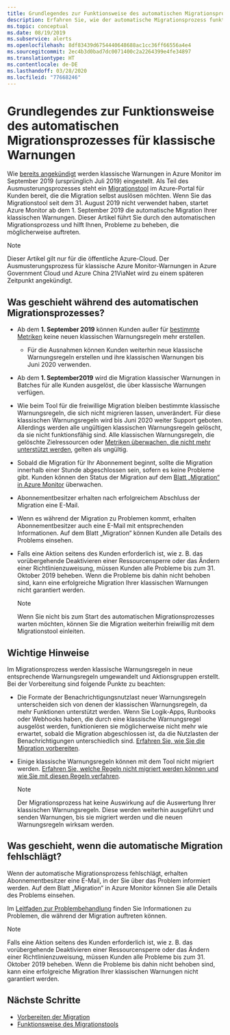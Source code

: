 ```yaml
---
title: Grundlegendes zur Funktionsweise des automatischen Migrationsprozesses für klassische Azure Monitor-Warnungen
description: Erfahren Sie, wie der automatische Migrationsprozess funktioniert.
ms.topic: conceptual
ms.date: 08/19/2019
ms.subservice: alerts
ms.openlocfilehash: 8df83439d6754440648688ac1cc36ff66556a4e4
ms.sourcegitcommit: 2ec4b3d0bad7dc0071400c2a2264399e4fe34897
ms.translationtype: HT
ms.contentlocale: de-DE
ms.lasthandoff: 03/28/2020
ms.locfileid: "77668246"
---
```

# <a name="understand-the-automatic-migration-process-for-your-classic-alert-rules"></a>Grundlegendes zur Funktionsweise des automatischen Migrationsprozesses für klassische Warnungen

Wie [bereits angekündigt](monitoring-classic-retirement.md) werden klassische Warnungen in Azure Monitor im September 2019 (ursprünglich Juli 2019) eingestellt. Als Teil des Ausmusterungsprozesses steht ein [Migrationstool](alerts-using-migration-tool.md) im Azure-Portal für Kunden bereit, die die Migration selbst auslösen möchten. Wenn Sie das Migrationstool seit dem 31. August 2019 nicht verwendet haben, startet Azure Monitor ab dem 1. September 2019 die automatische Migration Ihrer klassischen Warnungen.
Dieser Artikel führt Sie durch den automatischen Migrationsprozess und hilft Ihnen, Probleme zu beheben, die möglicherweise auftreten.

  > [!NOTE]
  > Dieser Artikel gilt nur für die öffentliche Azure-Cloud. Der Ausmusterungsprozess für klassische Azure Monitor-Warnungen in Azure Government Cloud und Azure China 21ViaNet wird zu einem späteren Zeitpunkt angekündigt.

## <a name="what-will-happen-during-the-automatic-migration-process"></a>Was geschieht während des automatischen Migrationsprozesses?

- Ab dem **1. September 2019** können Kunden außer für [bestimmte Metriken](alerts-understand-migration.md#classic-alert-rules-that-will-not-be-migrated) keine neuen klassischen Warnungsregeln mehr erstellen.
  - Für die Ausnahmen können Kunden weiterhin neue klassische Warnungsregeln erstellen und ihre klassischen Warnungen bis Juni 2020 verwenden.
- Ab dem **1. September2019** wird die Migration klassischer Warnungen in Batches für alle Kunden ausgelöst, die über klassische Warnungen verfügen.
- Wie beim Tool für die freiwillige Migration bleiben bestimmte klassische Warnungsregeln, die sich nicht migrieren lassen, unverändert. Für diese klassischen Warnungsregeln wird bis Juni 2020 weiter Support geboten. Allerdings werden alle ungültigen klassischen Warnungsregeln gelöscht, da sie nicht funktionsfähig sind.
Alle klassischen Warnungsregeln, die gelöschte Zielressourcen oder [Metriken überwachen, die nicht mehr unterstützt werden](alerts-understand-migration.md#classic-alert-rules-on-deprecated-metrics), gelten als ungültig.
- Sobald die Migration für Ihr Abonnement beginnt, sollte die Migration innerhalb einer Stunde abgeschlossen sein, sofern es keine Probleme gibt. Kunden können den Status der Migration auf dem [Blatt „Migration“ in Azure Monitor](https://portal.azure.com/#blade/Microsoft_Azure_Monitoring/MigrationBladeViewModel) überwachen.
- Abonnementbesitzer erhalten nach erfolgreichem Abschluss der Migration eine E-Mail.
- Wenn es während der Migration zu Problemen kommt, erhalten Abonnementbesitzer auch eine E-Mail mit entsprechenden Informationen. Auf dem Blatt „Migration“ können Kunden alle Details des Problems einsehen.
- Falls eine Aktion seitens des Kunden erforderlich ist, wie z. B. das vorübergehende Deaktivieren einer Ressourcensperre oder das Ändern einer Richtlinienzuweisung, müssen Kunden alle Probleme bis zum 31. Oktober 2019 beheben. Wenn die Probleme bis dahin nicht behoben sind, kann eine erfolgreiche Migration Ihrer klassischen Warnungen nicht garantiert werden.

    > [!NOTE]
    > Wenn Sie nicht bis zum Start des automatischen Migrationsprozesses warten möchten, können Sie die Migration weiterhin freiwillig mit dem Migrationstool einleiten.

## <a name="important-things-to-note"></a>Wichtige Hinweise

Im Migrationsprozess werden klassische Warnungsregeln in neue entsprechende Warnungsregeln umgewandelt und Aktionsgruppen erstellt. Bei der Vorbereitung sind folgende Punkte zu beachten:

- Die Formate der Benachrichtigungsnutzlast neuer Warnungsregeln unterscheiden sich von denen der klassischen Warnungsregeln, da mehr Funktionen unterstützt werden. Wenn Sie Logik-Apps, Runbooks oder Webhooks haben, die durch eine klassische Warnungsregel ausgelöst werden, funktionieren sie möglicherweise nicht mehr wie erwartet, sobald die Migration abgeschlossen ist, da die Nutzlasten der Benachrichtigungen unterschiedlich sind. [Erfahren Sie, wie Sie die Migration vorbereiten](alerts-prepare-migration.md).

- Einige klassische Warnungsregeln können mit dem Tool nicht migriert werden. [Erfahren Sie, welche Regeln nicht migriert werden können und wie Sie mit diesen Regeln verfahren](alerts-understand-migration.md#classic-alert-rules-that-will-not-be-migrated).

    > [!NOTE]
    > Der Migrationsprozess hat keine Auswirkung auf die Auswertung Ihrer klassischen Warnungsregeln. Diese werden weiterhin ausgeführt und senden Warnungen, bis sie migriert werden und die neuen Warnungsregeln wirksam werden.

## <a name="what-if-the-automatic-migration-fails"></a>Was geschieht, wenn die automatische Migration fehlschlägt?

Wenn der automatische Migrationsprozess fehlschlägt, erhalten Abonnementbesitzer eine E-Mail, in der Sie über das Problem informiert werden. Auf dem Blatt „Migration“ in Azure Monitor können Sie alle Details des Problems einsehen.

Im [Leitfaden zur Problembehandlung](alerts-understand-migration.md#common-problems-and-remedies) finden Sie Informationen zu Problemen, die während der Migration auftreten können.

  > [!NOTE]
  > Falls eine Aktion seitens des Kunden erforderlich ist, wie z. B. das vorübergehende Deaktivieren einer Ressourcensperre oder das Ändern einer Richtlinienzuweisung, müssen Kunden alle Probleme bis zum 31. Oktober 2019 beheben. Wenn die Probleme bis dahin nicht behoben sind, kann eine erfolgreiche Migration Ihrer klassischen Warnungen nicht garantiert werden.

## <a name="next-steps"></a>Nächste Schritte

- [Vorbereiten der Migration](alerts-prepare-migration.md)
- [Funktionsweise des Migrationstools](alerts-understand-migration.md)

